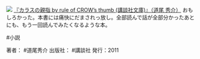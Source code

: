 
[![](https://images-fe.ssl-images-amazon.com/images/I/51H%2BQf7HRlL._SL160_.jpg)](http://www.amazon.co.jp/exec/obidos/ASIN/4062769778/choiyaki81-22/ref=nosim)
[『カラスの親指 by rule of CROW’s thumb (講談社文庫)』（道尾 秀介）](http://www.amazon.co.jp/exec/obidos/ASIN/4062769778/choiyaki81-22/ref=nosim)
おもしろかった。本書には痛快にだまされっ放し。全部読んで話が全部分かったあとにも、もう一回読んでみたくなるような本。

#小説

著者： #道尾秀介
出版社： #講談社
発行：2011
